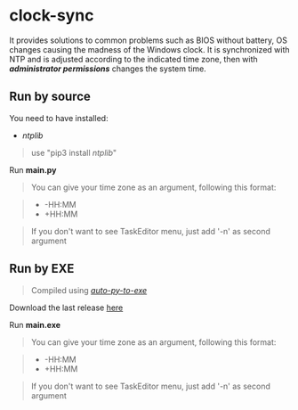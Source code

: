 
# clock-sync
It provides solutions to common problems such as BIOS without battery, OS changes causing the madness of the Windows clock.
It is synchronized with NTP and is adjusted according to the indicated time zone, then with **_administrator permissions_** changes the system time.


## Run by source
You need to have installed:
- *ntplib*
>use "pip3 install *ntplib*" 

Run **main.py**
>You can give your time zone as an argument, following this format:

>- -HH:MM
>- +HH:MM

>If you don't want to see TaskEditor menu, just add '-n' as second argument

## Run by EXE

> Compiled using *[auto-py-to-exe](https://github.com/brentvollebregt/auto-py-to-exe)*

Download the last release [here](https://drive.google.com/open?id=1MAvog8BaVGXfvGVW1X9ASfKEGTtUB9IU)

Run **main.exe**
>You can give your time zone as an argument, following this format:

>- -HH:MM
>- +HH:MM

>If you don't want to see TaskEditor menu, just add '-n' as second argument
